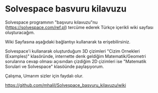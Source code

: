 # Solvespace basvuru kilavuzu

Solvespace programının "başvuru kılavuzu"nu (https://solvespace.com/ref.pl) tercüme ederek Türkçe içerikli wiki sayfası oluşturacağım.

Wiki Sayfasına aşağıdaki bağlantıyı kullanarak ta erişebilirsiniz.

Solvespace'i kullanarak oluşturduğum 3D çizimleri "Cizim Ornekleri (Examples)" klasöründe, internette denk geldiğim Matematik/Geometri sorularına cevap olması açısından çizdiğim 2D çizimleri ise "Matematik Sorulari ve Solvespace" klasöünde paylaşıyorum.

Çalışma, Umarım sizler için faydalı olur.

https://github.com/mhalil/Solvespace_basvuru_kilavuzu/wiki
